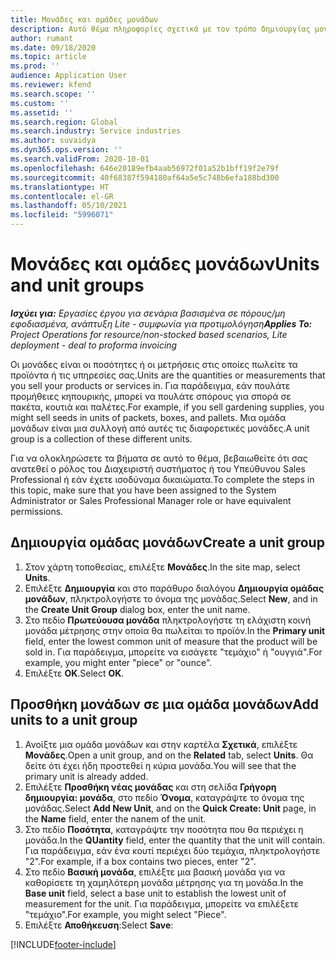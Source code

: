 ```yaml
---
title: Μονάδες και ομάδες μονάδων
description: Αυτό θέμα πληροφορίες σχετικά με τον τρόπο δημιουργίας μονάδων και ομάδων μονάδων στο Dynamics 365 Project Operations.
author: rumant
ms.date: 09/18/2020
ms.topic: article
ms.prod: ''
audience: Application User
ms.reviewer: kfend
ms.search.scope: ''
ms.custom: ''
ms.assetid: ''
ms.search.region: Global
ms.search.industry: Service industries
ms.author: suvaidya
ms.dyn365.ops.version: ''
ms.search.validFrom: 2020-10-01
ms.openlocfilehash: 646e20189efb4aab56972f01a52b1bff19f2e79f
ms.sourcegitcommit: 40f68387f594180af64a5e5c748b6efa188bd300
ms.translationtype: HT
ms.contentlocale: el-GR
ms.lasthandoff: 05/10/2021
ms.locfileid: "5996071"
---
```

# <a name="units-and-unit-groups"></a><span data-ttu-id="7e1e4-103">Μονάδες και ομάδες μονάδων</span><span class="sxs-lookup"><span data-stu-id="7e1e4-103">Units and unit groups</span></span>

<span data-ttu-id="7e1e4-104">_**Ισχύει για:** Εργασίες έργου για σενάρια βασισμένα σε πόρους/μη εφοδιασμένα, ανάπτυξη Lite - συμφωνία για προτιμολόγηση_</span><span class="sxs-lookup"><span data-stu-id="7e1e4-104">_**Applies To:** Project Operations for resource/non-stocked based scenarios, Lite deployment - deal to proforma invoicing_</span></span>

<span data-ttu-id="7e1e4-105">Οι μονάδες είναι οι ποσότητες ή οι μετρήσεις στις οποίες πωλείτε τα προϊόντα ή τις υπηρεσίες σας.</span><span class="sxs-lookup"><span data-stu-id="7e1e4-105">Units are the quantities or measurements that you sell your products or services in.</span></span> <span data-ttu-id="7e1e4-106">Για παράδειγμα, εάν πουλάτε προμήθειες κηπουρικής, μπορεί να πουλάτε σπόρους για σπορά σε πακέτα, κουτιά και παλέτες.</span><span class="sxs-lookup"><span data-stu-id="7e1e4-106">For example, if you sell gardening supplies, you might sell seeds in units of packets, boxes, and pallets.</span></span> <span data-ttu-id="7e1e4-107">Μια ομάδα μονάδων είναι μια συλλογή από αυτές τις διαφορετικές μονάδες.</span><span class="sxs-lookup"><span data-stu-id="7e1e4-107">A unit group is a collection of these different units.</span></span>

<span data-ttu-id="7e1e4-108">Για να ολοκληρώσετε τα βήματα σε αυτό το θέμα, βεβαιωθείτε ότι σας ανατεθεί ο ρόλος του Διαχειριστή συστήματος ή του Υπεύθυνου Sales Professional ή εάν έχετε ισοδύναμα δικαιώματα.</span><span class="sxs-lookup"><span data-stu-id="7e1e4-108">To complete the steps in this topic, make sure that you have been assigned to the System Administrator or Sales Professional Manager role or have equivalent permissions.</span></span>

## <a name="create-a-unit-group"></a><span data-ttu-id="7e1e4-109">Δημιουργία ομάδας μονάδων</span><span class="sxs-lookup"><span data-stu-id="7e1e4-109">Create a unit group</span></span>

1. <span data-ttu-id="7e1e4-110">Στον χάρτη τοποθεσίας, επιλέξτε **Μονάδες**.</span><span class="sxs-lookup"><span data-stu-id="7e1e4-110">In the site map, select **Units**.</span></span>
2. <span data-ttu-id="7e1e4-111">Επιλέξτε **Δημιουργία** και στο παράθυρο διαλόγου **Δημιουργία ομάδας μονάδων**, πληκτρολογήστε το όνομα της μονάδας.</span><span class="sxs-lookup"><span data-stu-id="7e1e4-111">Select **New**, and in the **Create Unit Group** dialog box, enter the unit name.</span></span>
3. <span data-ttu-id="7e1e4-112">Στο πεδίο **Πρωτεύουσα μονάδα** πληκτρολογήστε τη ελάχιστη κοινή μονάδα μέτρησης στην οποία θα πωλείται το προϊόν.</span><span class="sxs-lookup"><span data-stu-id="7e1e4-112">In the **Primary unit** field, enter the lowest common unit of measure that the product will be sold in.</span></span> <span data-ttu-id="7e1e4-113">Για παράδειγμα, μπορείτε να εισάγετε "τεμάχιο" ή "ουγγιά".</span><span class="sxs-lookup"><span data-stu-id="7e1e4-113">For example, you might enter "piece" or "ounce".</span></span>
4. <span data-ttu-id="7e1e4-114">Επιλέξτε **OK**.</span><span class="sxs-lookup"><span data-stu-id="7e1e4-114">Select **OK**.</span></span>

## <a name="add-units-to-a-unit-group"></a><span data-ttu-id="7e1e4-115">Προσθήκη μονάδων σε μια ομάδα μονάδων</span><span class="sxs-lookup"><span data-stu-id="7e1e4-115">Add units to a unit group</span></span>

1. <span data-ttu-id="7e1e4-116">Ανοίξτε μια ομάδα μονάδων και στην καρτέλα **Σχετικά**, επιλέξτε **Μονάδες**.</span><span class="sxs-lookup"><span data-stu-id="7e1e4-116">Open a unit group, and on the **Related** tab, select **Units**.</span></span> <span data-ttu-id="7e1e4-117">Θα δείτε ότι έχει ήδη προστεθεί η κύρια μονάδα.</span><span class="sxs-lookup"><span data-stu-id="7e1e4-117">You will see that the primary unit is already added.</span></span>
2. <span data-ttu-id="7e1e4-118">Επιλέξτε **Προσθήκη νέας μονάδας** και στη σελίδα **Γρήγορη δημιουργία: μονάδα**, στο πεδίο **Όνομα**, καταγράψτε το όνομα της μονάδας.</span><span class="sxs-lookup"><span data-stu-id="7e1e4-118">Select **Add New Unit**, and on the **Quick Create: Unit** page, in the **Name** field, enter the nanem of the unit.</span></span>
3. <span data-ttu-id="7e1e4-119">Στο πεδίο **Ποσότητα**, καταγράψτε την ποσότητα που θα περιέχει η μονάδα.</span><span class="sxs-lookup"><span data-stu-id="7e1e4-119">In the **QUantity** field, enter the quantity that the unit will contain.</span></span> <span data-ttu-id="7e1e4-120">Για παράδειγμα, εάν ένα κουτί περιέχει δύο τεμάχια, πληκτρολογήστε "2".</span><span class="sxs-lookup"><span data-stu-id="7e1e4-120">For example, if a box contains two pieces, enter "2".</span></span> 
4. <span data-ttu-id="7e1e4-121">Στο πεδίο **Βασική μονάδα**, επιλέξτε μια βασική μονάδα για να καθορίσετε τη χαμηλότερη μονάδα μέτρησης για τη μονάδα.</span><span class="sxs-lookup"><span data-stu-id="7e1e4-121">In the **Base unit** field, select a base unit to establish the lowest unit of measurement for the unit.</span></span> <span data-ttu-id="7e1e4-122">Για παράδειγμα, μπορείτε να επιλέξετε "τεμάχιο".</span><span class="sxs-lookup"><span data-stu-id="7e1e4-122">For example, you might select "Piece".</span></span>
5. <span data-ttu-id="7e1e4-123">Επιλέξτε **Αποθήκευση**:</span><span class="sxs-lookup"><span data-stu-id="7e1e4-123">Select **Save**:</span></span>


[!INCLUDE[footer-include](../includes/footer-banner.md)]